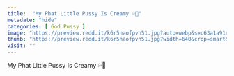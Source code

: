 ```yaml
---
title:  "My Phat Little Pussy Is Creamy 💦💙"
metadate: "hide"
categories: [ God Pussy ]
image: "https://preview.redd.it/k6r5naofpvh51.jpg?auto=webp&s=c63a1a91eca3dd1cdb6f4a3627e7a30d5e390a36"
thumb: "https://preview.redd.it/k6r5naofpvh51.jpg?width=640&crop=smart&auto=webp&s=601147154bc35308d118cc0fb94ec3a6062c38de"
visit: ""
---
```

My Phat Little Pussy Is Creamy 💦💙
